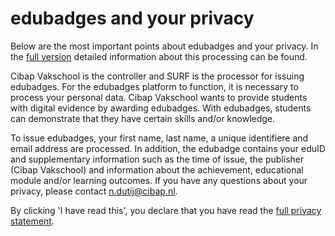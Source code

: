 # edubadges and your privacy

Below are the most important points about edubadges and your privacy. In the [full version](https://raw.githubusercontent.com/edubadges/privacy/master/mbo/cibap-vakschool/edubadges-formal-text-en.md) detailed information about this processing can be found.

Cibap Vakschool is the controller and SURF is the processor for issuing edubadges. For the edubadges platform to function, it is necessary to process your personal data. Cibap Vakschool wants to provide students with digital evidence by awarding edubadges. With edubadges, students can demonstrate that they have certain skills and/or knowledge.

To issue edubadges, your first name, last name, a unique identifiere and email address are processed. In addition, the edubadge contains your eduID and supplementary information such as the time of issue, the publisher (Cibap Vakschool) and information about the achievement, educational module and/or learning outcomes. If you have any questions about your privacy, please contact [n.dutij@cibap.nl](mailto:n.dutij@cibap.nl). 

By clicking 'I have read this', you declare that you have read the [full privacy statement](https://raw.githubusercontent.com/edubadges/privacy/master/mbo/cibap-vakschool/edubadges-formal-text-en.md).

